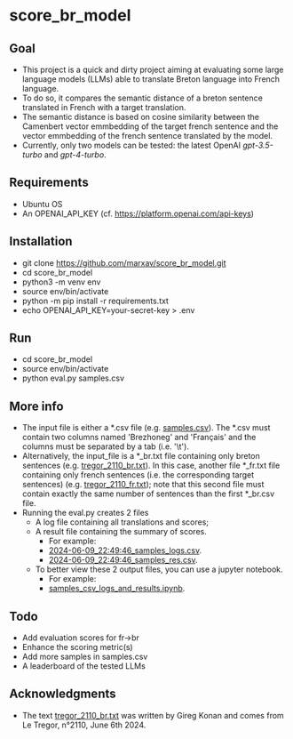 # score_br_model

## Goal
* This project is a quick and dirty project aiming at evaluating some large language models (LLMs) able to translate Breton language into French language.
* To do so, it compares the semantic distance of a breton sentence translated in French with a target translation.
* The semantic distance is based on cosine similarity between the Camenbert vector emmbedding of the target french sentence and the vector emmbedding of the french sentence translated by the model.
* Currently, only two models can be tested: the latest OpenAI *gpt-3.5-turbo* and *gpt-4-turbo*.

## Requirements
* Ubuntu OS
* An OPENAI_API_KEY (cf. https://platform.openai.com/api-keys)

## Installation
* git clone https://github.com/marxav/score_br_model.git
* cd score_br_model
* python3 -m venv env
* source env/bin/activate
* python -m pip install -r requirements.txt
* echo OPENAI_API_KEY=your-secret-key > .env

## Run
* cd score_br_model
* source env/bin/activate
* python eval.py samples.csv 

## More info
* The input file is either a *.csv file (e.g. [samples.csv](samples.csv)). The *.csv must contain two columns named 'Brezhoneg' and 'Français' and the columns must be separated by a tab (i.e. '\t').  
* Alternatively, the input_file is a *_br.txt file containing only breton sentences (e.g. [tregor_2110_br.txt](tregor_2110_br.txt)). In this case, another file *_fr.txt file containing only french sentences (i.e. the corresponding target sentences) (e.g. [tregor_2110_fr.txt](tregor_2110_fr.txt)); note that this second file must contain exactly the same number of sentences than the first *_br.csv file.
* Running the eval.py creates 2 files 
  * A log file containing all translations and scores;
  * A result file containing the summary of scores.  
    * For example: 
    * [2024-06-09_22:49:46_samples_logs.csv](2024-06-09_22:49:46_samples_logs.csv).
    * [2024-06-09_22:49:46_samples_res.csv](2024-06-09_22:49:46_samples_res.csv).
  * To better view these 2 output files, you can use a jupyter notebook.
    * For example: 
    * [samples_csv_logs_and_results.ipynb](samples_csv_logs_and_results.ipynb).
  
## Todo
* Add evaluation scores for fr->br
* Enhance the scoring metric(s)
* Add more samples in samples.csv
* A leaderboard of the tested LLMs

## Acknowledgments
* The text [tregor_2110_br.txt](tregor_2110_br.txt) was written by Gireg Konan and comes from Le Tregor, n°2110, June 6th 2024.
